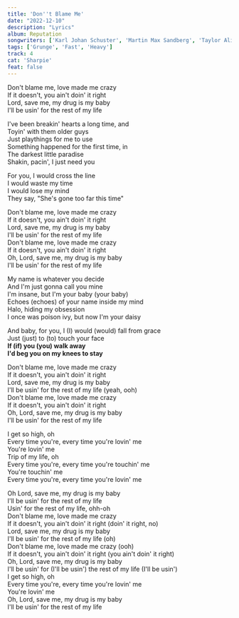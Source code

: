 ```yaml
---
title: 'Don''t Blame Me'
date: "2022-12-10"
description: "Lyrics"
album: Reputation
songwriters: ['Karl Johan Schuster', 'Martin Max Sandberg', 'Taylor Alison Swift']
tags: ['Grunge', 'Fast', 'Heavy']
track: 4
cat: 'Sharpie'
feat: false
---
```

<p className='chorus'>
Don't blame me, love made me crazy <br />
If it doesn't, you ain't doin' it right <br />
Lord, save me, my drug is my baby <br />
I'll be usin' for the rest of my life <br />
</p> 
<p className='verse-one'>
I've been breakin' hearts a long time, and <br />
Toyin' with them older guys <br />
Just playthings for me to use <br />
Something happened for the first time, in <br />
The darkest little paradise <br />
Shakin, pacin', I just need you <br />
</p>
<p className='pre-chorus'>
For you, I would cross the line <br />
I would waste my time <br />
I would lose my mind <br />
They say, "She's gone too far this time" <br />
</p>
<p className='chorus'>
Don't blame me, love made me crazy <br />
If it doesn't, you ain't doin' it right <br />
Lord, save me, my drug is my baby <br />
I'll be usin' for the rest of my life <br />
Don't blame me, love made me crazy <br />
If it doesn't, you ain't doin' it right <br />
Oh, Lord, save me, my drug is my baby <br />
I'll be usin' for the rest of my life <br />
</p> 
<p className='verse-two'>
My name is whatever you decide <br />
And I'm just gonna call you mine <br />
I'm insane, but I'm your baby (your baby) <br />
Echoes (echoes) of your name inside my mind <br />
Halo, hiding my obsession <br />
I once was poison ivy, but now I'm your daisy <br />
</p>
<p className='pre-chorus'>
And baby, for you, I (I) would (would) fall from grace <br />
Just (just) to (to) touch your face <br />
<strong className="fav-line">
If (if) you (you) walk away <br />
I'd beg you on my knees to stay <br />
</strong>
</p>
<p className='chorus'>
Don't blame me, love made me crazy <br />
If it doesn't, you ain't doin' it right <br />
Lord, save me, my drug is my baby <br />
I'll be usin' for the rest of my life (yeah, ooh) <br />
Don't blame me, love made me crazy <br />
If it doesn't, you ain't doin' it right <br />
Oh, Lord, save me, my drug is my baby <br />
I'll be usin' for the rest of my life <br />
</p>
<p className='bridge'>
I get so high, oh <br />
Every time you're, every time you're lovin' me <br />
You're lovin' me <br />
Trip of my life, oh <br />
Every time you're, every time you're touchin' me <br />
You're touchin' me <br />
Every time you're, every time you're lovin' me <br />
</p>
<p className='chorus'>
Oh Lord, save me, my drug is my baby <br />
I'll be usin' for the rest of my life <br />
Usin' for the rest of my life, ohh-oh <br />
Don't blame me, love made me crazy <br />
If it doesn't, you ain't doin' it right (doin' it right, no) <br />
Lord, save me, my drug is my baby <br />
I'll be usin' for the rest of my life (oh) <br />
Don't blame me, love made me crazy (ooh) <br />
If it doesn't, you ain't doin' it right (you ain't doin' it right) <br />
Oh, Lord, save me, my drug is my baby <br />
I'll be usin' for (I'll be usin') the rest of my life (I'll be usin') <br />
I get so high, oh <br />
Every time you're, every time you're lovin' me <br />
You're lovin' me <br />
Oh, Lord, save me, my drug is my baby <br />
I'll be usin' for the rest of my life <br />
</p>




